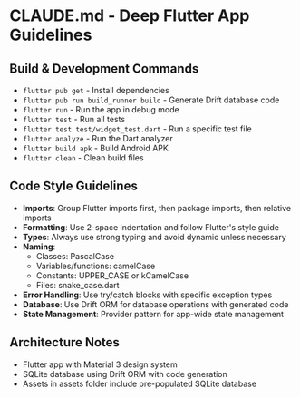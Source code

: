 # CLAUDE.md - Deep Flutter App Guidelines

## Build & Development Commands
- `flutter pub get` - Install dependencies
- `flutter pub run build_runner build` - Generate Drift database code
- `flutter run` - Run the app in debug mode
- `flutter test` - Run all tests
- `flutter test test/widget_test.dart` - Run a specific test file
- `flutter analyze` - Run the Dart analyzer
- `flutter build apk` - Build Android APK
- `flutter clean` - Clean build files

## Code Style Guidelines
- **Imports**: Group Flutter imports first, then package imports, then relative imports
- **Formatting**: Use 2-space indentation and follow Flutter's style guide
- **Types**: Always use strong typing and avoid dynamic unless necessary
- **Naming**:
  - Classes: PascalCase
  - Variables/functions: camelCase
  - Constants: UPPER_CASE or kCamelCase
  - Files: snake_case.dart
- **Error Handling**: Use try/catch blocks with specific exception types
- **Database**: Use Drift ORM for database operations with generated code
- **State Management**: Provider pattern for app-wide state management

## Architecture Notes
- Flutter app with Material 3 design system
- SQLite database using Drift ORM with code generation
- Assets in assets folder include pre-populated SQLite database